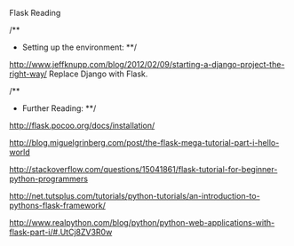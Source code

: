 Flask Reading

<!-- USE PYTHON 2 -->

/**
* Setting up the environment:
**/

http://www.jeffknupp.com/blog/2012/02/09/starting-a-django-project-the-right-way/
Replace Django with Flask.

/**
* Further Reading:
**/

http://flask.pocoo.org/docs/installation/

http://blog.miguelgrinberg.com/post/the-flask-mega-tutorial-part-i-hello-world

http://stackoverflow.com/questions/15041861/flask-tutorial-for-beginner-python-programmers

http://net.tutsplus.com/tutorials/python-tutorials/an-introduction-to-pythons-flask-framework/

http://www.realpython.com/blog/python/python-web-applications-with-flask-part-i/#.UtCj8ZV3R0w